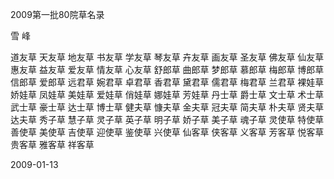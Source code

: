 2009第一批80院草名录

雪 峰


道友草 天友草 地友草 书友草 学友草 琴友草 卉友草 画友草 
圣友草 佛友草 仙友草 惠友草 益友草 爱友草 情友草 心友草
舒郎草 曲郎草 梦郎草 慕郎草 梅郎草 博郎草 信郎草 爱郎草
远君草 婉君草 卓君草 香君草 黛君草 儒君草 梅君草 兰君草
裸娃草 娇娃草 凤娃草 美娃草 爱娃草 俏娃草 娜娃草 芳娃草
丹士草 爵士草 文士草 术士草 武士草 豪士草 达士草 博士草
健夫草 慷夫草 金夫草 冠夫草 简夫草 朴夫草 贤夫草 达夫草
秀子草 慧子草 灵子草 英子草 明子草 娇子草 美子草 魂子草
灵使草 特使草 善使草 美使草 吉使草 迎使草 鉴使草 兴使草
仙客草 侠客草 义客草 芳客草 悦客草 贵客草 雅客草 祥客草


2009-01-13





